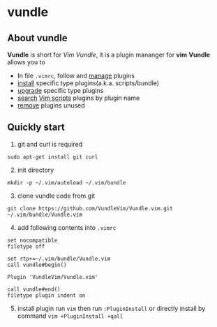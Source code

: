 # vundle

## About vundle

**Vundle** is short for _Vim Vundle_, it is a plugin mananger for **vim**
**Vundle** allows you to
* In file `.vimrc`, follow and [manage](https://github.com/VundleVim/Vundle.vim/blob/v0.10.2/doc/vundle.txt#L126-L233) plugins
* [install](https://github.com/VundleVim/Vundle.vim/blob/v0.10.2/doc/vundle.txt#L234-L254) specific type plugins(a.k.a. scripts/bundle)
* [upgrade](https://github.com/VundleVim/Vundle.vim/blob/v0.10.2/doc/vundle.txt#L255-L265) specific type plugins
* [search](https://github.com/VundleVim/Vundle.vim/blob/v0.10.2/doc/vundle.txt#L266-L295) [Vim scripts](http://vim-scripts.org/vim/scripts.html) plugins by plugin name
* [remove](https://github.com/VundleVim/Vundle.vim/blob/v0.10.2/doc/vundle.txt#L303-L318) plugins unused


## Quickly start

1. git and curl is required
```
sudo apt-get install git curl 
```

2. init directory
```
mkdir -p ~/.vim/autoload ~/.vim/bundle
```

3. clone vundle code from git
```
git clone https://github.com/VundleVim/Vundle.vim.git ~/.vim/bundle/Vundle.vim
```

4. add following contents into `.vimrc` 
```vim
set nocompatible              
filetype off                 

set rtp+=~/.vim/bundle/Vundle.vim
call vundle#begin()

Plugin 'VundleVim/Vundle.vim'

call vundle#end()            
filetype plugin indent on   
```

5. install plugin
   run `vim` then run `:PluginInstall`
   or directly install by command `vim +PluginInstall +qall`
